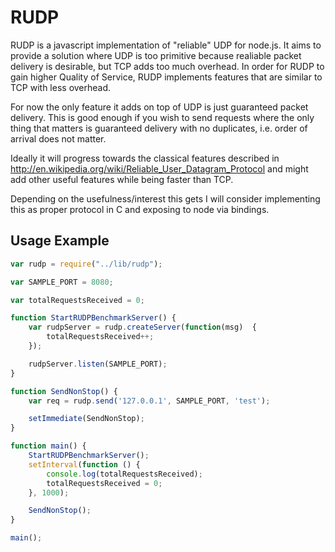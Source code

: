 RUDP
====

RUDP is a javascript implementation of "reliable" UDP for node.js. It aims to provide a solution where UDP is too primitive because realiable packet delivery is desirable, but TCP adds too much overhead. In order for RUDP to gain higher Quality of Service, RUDP implements features that are similar to TCP with less overhead.

For now the only feature it adds on top of UDP is just guaranteed packet delivery. This is good enough if you wish to send requests where the only thing that matters is guaranteed delivery with no duplicates, i.e. order of arrival does not matter.

Ideally it will progress towards the classical features described in http://en.wikipedia.org/wiki/Reliable_User_Datagram_Protocol and might add other useful features while being faster than TCP.

Depending on the usefulness/interest this gets I will consider implementing this as proper protocol in C and exposing to node via bindings.

## Usage Example

```javascript
var rudp = require("../lib/rudp");

var SAMPLE_PORT = 8080;

var totalRequestsReceived = 0;

function StartRUDPBenchmarkServer() {
	var rudpServer = rudp.createServer(function(msg)  {
		totalRequestsReceived++;
	}); 

	rudpServer.listen(SAMPLE_PORT);
}

function SendNonStop() {
	var req = rudp.send('127.0.0.1', SAMPLE_PORT, 'test'); 

	setImmediate(SendNonStop);
}

function main() {
	StartRUDPBenchmarkServer();
	setInterval(function () {
		console.log(totalRequestsReceived);
		totalRequestsReceived = 0;
	}, 1000); 

	SendNonStop();
}

main();
```


